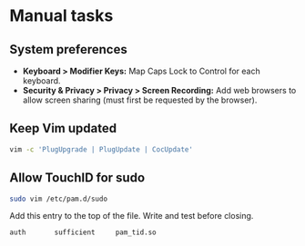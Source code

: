 # Manual tasks

## System preferences

- **Keyboard > Modifier Keys:** Map Caps Lock to Control for each keyboard.
- **Security & Privacy > Privacy > Screen Recording:** Add web browsers to allow screen sharing (must first be requested by the browser).

## Keep Vim updated

```sh
vim -c 'PlugUpgrade | PlugUpdate | CocUpdate'
```

## Allow TouchID for sudo

```sh
sudo vim /etc/pam.d/sudo
```

Add this entry to the top of the file. Write and test before closing.

```
auth       sufficient     pam_tid.so
```
